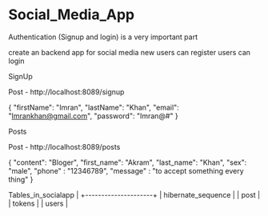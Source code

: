 # Social_Media_App

Authentication (Signup and login) is a very important part 

create an backend app for social media
new users can register
users can login

SignUp

 Post - http://localhost:8089/signup

{
   "firstName": "Imran",
  "lastName": "Khan",
  "email": "Imrankhan@gmail.com",
  "password": "Imran@#"
}


Posts


Post - http://localhost:8089/posts

{
 "content": "Bloger",
  "first_name": "Akram",
  "last_name": "Khan",
  "sex": "male",
  "phone" : "12346789",
  "message" : "to accept something every thing"
}


 Tables_in_socialapp |
+---------------------+
| hibernate_sequence  |
| post                |
| tokens              |
| users               |
